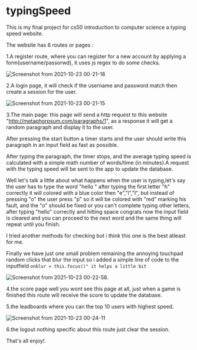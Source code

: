 # typingSpeed

This is my final project for cs50 introduction to computer science
a typing speed website.

The website has 6 routes or pages :

1.A register route, where you can register for a new account by applying a form(username/passorwd), it uses js regex to do some checks.

![Screenshot from 2021-10-23 00-21-18](https://user-images.githubusercontent.com/84613279/138524327-bb3bc971-8f53-4790-b599-4670b69fd53d.png)

2.A login page, it will check if the username and password match then create a session for the user.

![Screenshot from 2021-10-23 00-21-15](https://user-images.githubusercontent.com/84613279/138524351-42e9f165-d53e-428f-8bd6-412cc57ced45.png)

3.The main page: this page will send a http request to this website "http://metaphorpsum.com/paragraphs/1", as a response it will get a random paragraph and display it to the user. 

After pressing the start button a timer starts and the user should write this paragraph in an input field as fast as possible. 

After typing the paragraph, the timer stops, and the average typing speed is calculated with a simple math number of words/time (in minutes).A request with the typing speed will be sent to the app to update the database.

Well let's talk a little about what happens when the user is typing,let's say the user has to type the word "hello "
after typing the first letter "h"
correctly it will colored with a blue color then "e","l","l", but instead of pressing "o" the user press "p" so it will be colored with "red" marking his fault, and the "o"
should be fixed or you can't complete typing other letters,
after typing "hello" correctly and hitting space congrats now the input field is cleared and you can proceed to the next word and the same thing will repeat until you finish.

I tried another methods for checking but i think this one is the best atleast for me. 

Finally we have just one small problem remaining
the annoying touchpad random clicks that blur the input so i added a simple line of code to the inputfield
`onblur = this.focus()" it helps a little bit`

![Screenshot from 2021-10-23 00-22-58](https://user-images.githubusercontent.com/84613279/138524450-6cac3b5b-38e0-4797-8d85-01014d35a89b.png).

4.the score page well you wont see this page at all, just when a game is finished this route will receive the score to update the database.

5.the leadboards where you can the top 10 users with highest speed.

![Screenshot from 2021-10-23 00-24-11](https://user-images.githubusercontent.com/84613279/138524560-6c4a1f57-32dc-4624-a852-219eaea54f9c.png)

6.the logout nothing specific about this route just clear the
 session.

That's all enjoy!.
